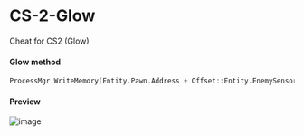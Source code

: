# CS-2-Glow
Cheat for CS2 (Glow)

#### Glow method
```cpp
ProcessMgr.WriteMemory(Entity.Pawn.Address + Offset::Entity.EnemySensor, 86400.f);
```

#### Preview
![image](https://github.com/xvorost/CS-2-Glow/assets/66530241/4e4e78dd-e3fd-40de-a0ac-1772309b85b9)
